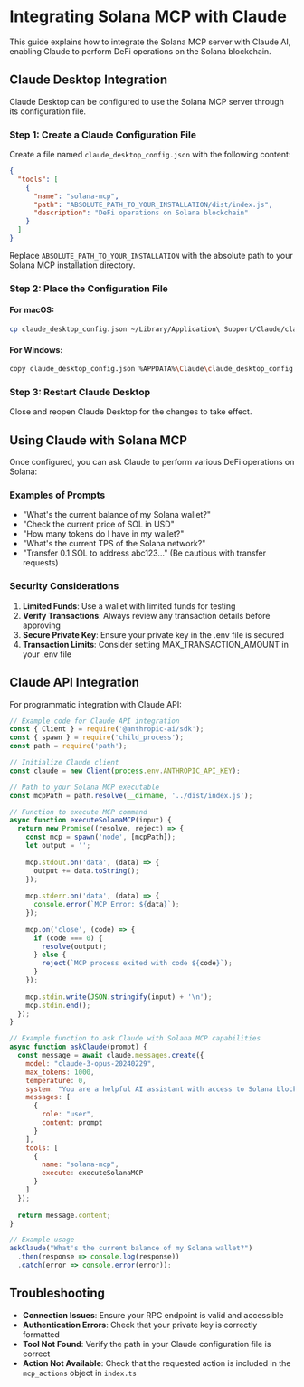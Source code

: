 # Integrating Solana MCP with Claude

This guide explains how to integrate the Solana MCP server with Claude AI, enabling Claude to perform DeFi operations on the Solana blockchain.

## Claude Desktop Integration

Claude Desktop can be configured to use the Solana MCP server through its configuration file.

### Step 1: Create a Claude Configuration File

Create a file named `claude_desktop_config.json` with the following content:

```json
{
  "tools": [
    {
      "name": "solana-mcp",
      "path": "ABSOLUTE_PATH_TO_YOUR_INSTALLATION/dist/index.js",
      "description": "DeFi operations on Solana blockchain"
    }
  ]
}
```

Replace `ABSOLUTE_PATH_TO_YOUR_INSTALLATION` with the absolute path to your Solana MCP installation directory.

### Step 2: Place the Configuration File

#### For macOS:
```bash
cp claude_desktop_config.json ~/Library/Application\ Support/Claude/claude_desktop_config.json
```

#### For Windows:
```bash
copy claude_desktop_config.json %APPDATA%\Claude\claude_desktop_config.json
```

### Step 3: Restart Claude Desktop

Close and reopen Claude Desktop for the changes to take effect.

## Using Claude with Solana MCP

Once configured, you can ask Claude to perform various DeFi operations on Solana:

### Examples of Prompts

- "What's the current balance of my Solana wallet?"
- "Check the current price of SOL in USD"
- "How many tokens do I have in my wallet?"
- "What's the current TPS of the Solana network?"
- "Transfer 0.1 SOL to address abc123..." (Be cautious with transfer requests)

### Security Considerations

1. **Limited Funds**: Use a wallet with limited funds for testing
2. **Verify Transactions**: Always review any transaction details before approving
3. **Secure Private Key**: Ensure your private key in the .env file is secured
4. **Transaction Limits**: Consider setting MAX_TRANSACTION_AMOUNT in your .env file

## Claude API Integration

For programmatic integration with Claude API:

```javascript
// Example code for Claude API integration
const { Client } = require('@anthropic-ai/sdk');
const { spawn } = require('child_process');
const path = require('path');

// Initialize Claude client
const claude = new Client(process.env.ANTHROPIC_API_KEY);

// Path to your Solana MCP executable
const mcpPath = path.resolve(__dirname, '../dist/index.js');

// Function to execute MCP command
async function executeSolanaMCP(input) {
  return new Promise((resolve, reject) => {
    const mcp = spawn('node', [mcpPath]);
    let output = '';
    
    mcp.stdout.on('data', (data) => {
      output += data.toString();
    });
    
    mcp.stderr.on('data', (data) => {
      console.error(`MCP Error: ${data}`);
    });
    
    mcp.on('close', (code) => {
      if (code === 0) {
        resolve(output);
      } else {
        reject(`MCP process exited with code ${code}`);
      }
    });
    
    mcp.stdin.write(JSON.stringify(input) + '\n');
    mcp.stdin.end();
  });
}

// Example function to ask Claude with Solana MCP capabilities
async function askClaude(prompt) {
  const message = await claude.messages.create({
    model: "claude-3-opus-20240229",
    max_tokens: 1000,
    temperature: 0,
    system: "You are a helpful AI assistant with access to Solana blockchain operations.",
    messages: [
      {
        role: "user",
        content: prompt
      }
    ],
    tools: [
      {
        name: "solana-mcp",
        execute: executeSolanaMCP
      }
    ]
  });
  
  return message.content;
}

// Example usage
askClaude("What's the current balance of my Solana wallet?")
  .then(response => console.log(response))
  .catch(error => console.error(error));
```

## Troubleshooting

- **Connection Issues**: Ensure your RPC endpoint is valid and accessible
- **Authentication Errors**: Check that your private key is correctly formatted
- **Tool Not Found**: Verify the path in your Claude configuration file is correct
- **Action Not Available**: Check that the requested action is included in the `mcp_actions` object in `index.ts` 